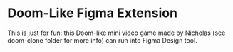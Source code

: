 Doom-Like Figma Extension
================================

This is just for fun: this Doom-like mini video game made by Nicholas (see doom-clone folder for more info) can run into Figma Design tool.
